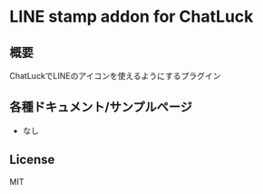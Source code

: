 LINE stamp addon for ChatLuck
========================

概要
-----

ChatLuckでLINEのアイコンを使えるようにするプラグイン


各種ドキュメント/サンプルページ
-----------------------------------

- なし


License
-----------------------------------

MIT
